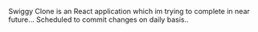 Swiggy Clone is an React application which im trying to complete in near future...
Scheduled to commit changes on daily basis..
